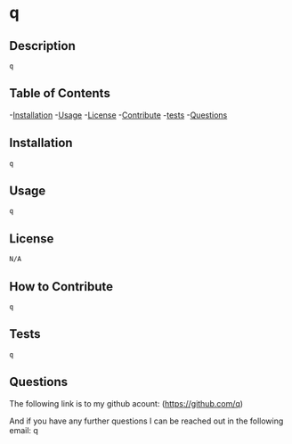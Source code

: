
  # q

  ## Description
    q
  

  ## Table of Contents

  -[Installation](#Installation)
  -[Usage](#Usage)
  -[License](#License)
  -[Contribute](#Contribute)
  -[tests](#tests)
  -[Questions](#Questions)

  ## Installation
    q

  ## Usage
    q
  
  ## License
    N/A
  

  ## How to Contribute
    q

  ## Tests
    q

  ## Questions
  The following link is to my github acount:
  (https://github.com/q) 

  And if you have any further questions I can be reached out in the following email:
  q
